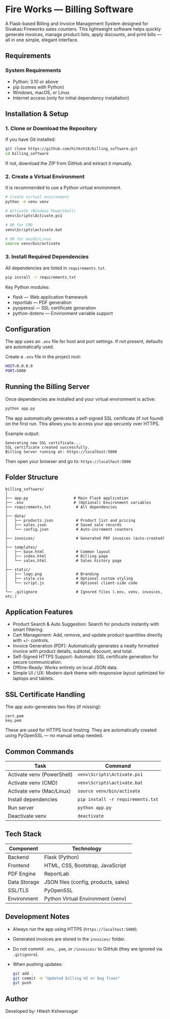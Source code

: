 # Fire Works — Billing Software

A Flask-based Billing and Invoice Management System designed for Sivakasi Fireworks sales counters. This lightweight software helps quickly generate invoices, manage product lists, apply discounts, and print bills — all in one simple, elegant interface.

## Requirements

### System Requirements

* Python: 3.10 or above
* pip (comes with Python)
* Windows, macOS, or Linux
* Internet access (only for initial dependency installation)

## Installation & Setup

### 1. Clone or Download the Repository

If you have Git installed:

```bash
git clone https://github.com/hitksh18/billing_software.git
cd billing_software
```

If not, download the ZIP from GitHub and extract it manually.

### 2. Create a Virtual Environment

It is recommended to use a Python virtual environment.

```bash
# Create virtual environment
python -m venv venv

# Activate (Windows PowerShell)
venv\Scripts\Activate.ps1

# OR for CMD
venv\Scripts\activate.bat

# OR for macOS/Linux
source venv/bin/activate
```

### 3. Install Required Dependencies

All dependencies are listed in `requirements.txt`.

```bash
pip install -r requirements.txt
```

Key Python modules:

* flask — Web application framework
* reportlab — PDF generation
* pyopenssl — SSL certificate generation
* python-dotenv — Environment variable support

## Configuration

The app uses an `.env` file for host and port settings.
If not present, defaults are automatically used.

Create a `.env` file in the project root:

```bash
HOST=0.0.0.0
PORT=5000
```

## Running the Billing Server

Once dependencies are installed and your virtual environment is active:

```bash
python app.py
```

The app automatically generates a self-signed SSL certificate (if not found) on the first run.
This allows you to access your app securely over HTTPS.

Example output:

```
Generating new SSL certificate...
SSL certificate created successfully.
Billing Server running at: https://localhost:5000
```

Then open your browser and go to:
`https://localhost:5000`

## Folder Structure

```
billing_software/
│
├── app.py                    # Main Flask application
├── .env                      # (Optional) Environment variables
├── requirements.txt           # All dependencies
│
├── data/
│   ├── products.json          # Product list and pricing
│   ├── sales.json             # Saved sale records
│   └── config.json            # Auto-increment counters
│
├── invoices/                  # Generated PDF invoices (auto-created)
│
├── templates/
│   ├── base.html              # Common layout
│   ├── index.html             # Billing page
│   └── sales.html             # Sales history page
│
├── static/
│   ├── logo.png               # Branding
│   ├── style.css              # Optional custom styling
│   └── script.js              # Optional client-side code
│
└── .gitignore                 # Ignored files (.env, venv, invoices, etc.)
```

## Application Features

* Product Search & Auto Suggestion: Search for products instantly with smart filtering.
* Cart Management: Add, remove, and update product quantities directly with +/- controls.
* Invoice Generation (PDF): Automatically generates a neatly formatted invoice with product details, subtotal, discount, and total.
* Self-Signed HTTPS Support: Automatic SSL certificate generation for secure communication.
* Offline-Ready: Works entirely on local JSON data.
* Simple UI / UX: Modern dark theme with responsive layout optimized for laptops and tablets.

## SSL Certificate Handling

The app auto-generates two files (if missing):

```
cert.pem
key.pem
```

These are used for HTTPS local hosting.
They are automatically created using PyOpenSSL — no manual setup needed.

## Common Commands

| Task                       | Command                           |
| -------------------------- | --------------------------------- |
| Activate venv (PowerShell) | `venv\Scripts\Activate.ps1`       |
| Activate venv (CMD)        | `venv\Scripts\activate.bat`       |
| Activate venv (Mac/Linux)  | `source venv/bin/activate`        |
| Install dependencies       | `pip install -r requirements.txt` |
| Run server                 | `python app.py`                   |
| Deactivate venv            | `deactivate`                      |

## Tech Stack

| Component    | Technology                           |
| ------------ | ------------------------------------ |
| Backend      | Flask (Python)                       |
| Frontend     | HTML, CSS, Bootstrap, JavaScript     |
| PDF Engine   | ReportLab                            |
| Data Storage | JSON files (config, products, sales) |
| SSL/TLS      | PyOpenSSL                            |
| Environment  | Python Virtual Environment (venv)    |

## Development Notes

* Always run the app using HTTPS (`https://localhost:5000`).
* Generated invoices are stored in the `invoices/` folder.
* Do not commit `.env`, `.pem`, or `/invoices/` to GitHub (they are ignored via `.gitignore`).
* When pushing updates:

  ```bash
  git add .
  git commit -m "Updated billing UI or bug fixes"
  git push
  ```

## Author
Developed by: Hitesh Ksheersagar

